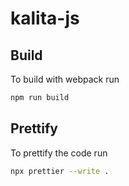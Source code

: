 # kalita-js

## Build

To build with webpack run

```bash
npm run build
```

## Prettify

To prettify the code run

```bash
npx prettier --write .
```
